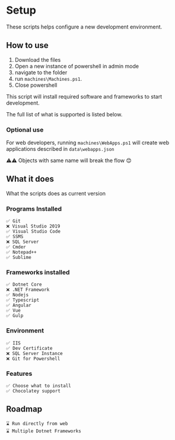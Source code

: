 # Setup

These scripts helps configure a new development environment.

## How to use

1. Download the files
2. Open a new instance of powershell in admin mode
3. navigate to the folder
4. run `machines\Machines.ps1`.
5. Close powershell

This script will install required software and frameworks to start development.

The full list of what is supported is listed below.

### Optional use

For web developers, running `machines\WebApps.ps1` will create web applications described in `data\webapps.json`

⚠⚠ Objects with same name will break the flow 😊

## What it does

What the scripts does as current version

### Programs Installed

    ✅ Git
    ❌ Visual Studio 2019
    ✅ Visual Studio Code
    ✅ SSMS
    ❌ SQL Server
    ✅ Cmder
    ✅ Notepad++
    ✅ Sublime

### Frameworks installed

    ✅ Dotnet Core
    ❌ .NET Framework
    ✅ Nodejs
    ✅ Typescript
    ✅ Angular
    ✅ Vue
    ✅ Gulp

### Environment

    ✅ IIS
    ✅ Dev Certificate
    ❌ SQL Server Instance
    ❌ Git for Powershell

### Features

    ✅ Choose what to install
    ✅ Chocolatey support

## Roadmap

    ⌛ Run directly from web
    ⌛ Multiple Dotnet Frameworks
